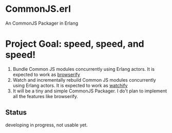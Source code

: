 # CommonJS.erl
An CommonJS Packager in Erlang

# Project Goal: speed, speed, and speed!
1. Bundle Common JS modules concurrently using Erlang actors. It is expected to work as [browserify](https://github.com/substack/node-browserify)
2. Watch and incrementally rebuild Common JS modules concurrently using Erlang actors. It is expected to work as [watchify](https://github.com/substack/watchify)
3. It will be a tiny and simple CommonJS Packager. I do't plan to implement all the features like browserify.

## Status
developing in progress, not usable yet.
